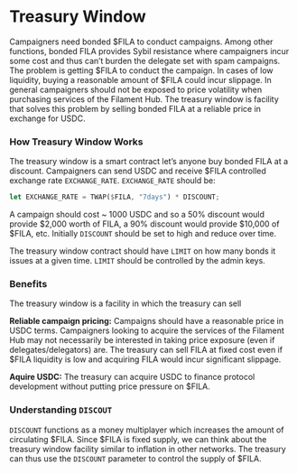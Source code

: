 # Treasury Window

Campaigners need bonded $FILA to conduct campaigns. Among other functions, bonded FILA provides Sybil resistance where campaigners incur some cost and thus can’t burden the delegate set with spam campaigns. The problem is getting $FILA to conduct the campaign. In cases of low liquidity, buying a reasonable amount of $FILA could incur slippage. In general campaigners should not be exposed to price volatility when purchasing services of the Filament Hub. The treasury window is facility that solves this problem by selling bonded FILA at a reliable price in exchange for USDC.

### How Treasury Window Works

The treasury window is a smart contract let’s anyone buy bonded FILA at a discount. Campaigners can send USDC and receive $FILA controlled exchange rate `EXCHANGE_RATE`. `EXCHANGE_RATE` should be:

```rust
let EXCHANGE_RATE = TWAP($FILA, "7days") * DISCOUNT;
```

A campaign should cost ~ 1000 USDC and so a 50% discount would provide \$2,000 worth of FILA, a 90% discount would provide \$10,000 of \$FILA, etc. Initially `DISCOUNT` should be set to high and reduce over time.

The treasury window contract should have `LIMIT` on how many bonds it issues at a given time. `LIMIT` should be controlled by the admin keys.

### Benefits

The treasury window is a facility in which the treasury can sell

**Reliable campaign pricing:**  Campaigns should have a reasonable price in USDC terms. Campaigners looking to acquire the services of the Filament Hub may not necessarily be interested in taking price exposure (even if delegates/delegators) are.  The treasury can sell FILA at fixed cost even if \$FILA liquidity is low and acquiring FILA would  incur significant slippage.

**Aquire USDC:**  The treasury can acquire USDC to finance protocol development without putting price pressure on \$FILA.

### Understanding `DISCOUT`

`DISCOUNT` functions as a money multiplayer which increases the amount of circulating \$FILA.  Since \$FILA is fixed supply, we can think about the treasury window facility similar to inflation in other networks.  The treasury can thus use the `DISCOUNT` parameter to control the supply of \$FILA.
